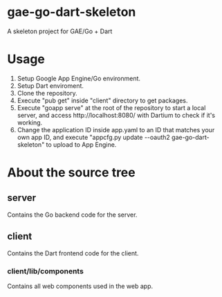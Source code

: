 gae-go-dart-skeleton
====================

A skeleton project for GAE/Go + Dart

# Usage
1. Setup Google App Engine/Go environment.
2. Setup Dart enviroment.
3. Clone the repository.
4. Execute "pub get" inside "client" directory to get packages.
5. Execute "goapp serve" at the root of the repository to start a local server, and access http://localhost:8080/ with Dartium to check if it's working.
6. Change the application ID inside app.yaml to an ID that matches your own app ID, and execute "appcfg.py update --oauth2 gae-go-dart-skeleton" to upload to App Engine.

# About the source tree
## server
Contains the Go backend code for the server.

## client
Contains the Dart frontend code for the client.

### client/lib/components
Contains all web components used in the web app.
